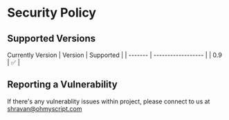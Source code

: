 # Security Policy

## Supported Versions

Currently Version
| Version | Supported          |
| ------- | ------------------ |
| 0.9   | :white_check_mark: |


<!---
| < 4.0   | :x:                |

-->

## Reporting a Vulnerability

If there's any vulnerablity issues within project, please connect to us at [shravan@ohmyscript.com](mailto:shravan@ohmyscript.com)
